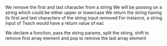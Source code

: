 We remove the first and last character from a string
We will be passing on a string which could be either upper or lowercase
We return the string having its first and last characters of the string input removed
For instance, a string input of Teach would have a return value of eac

We declare a function, pass the string params, split the string, shift to remove first array element and pop to remove the last array element